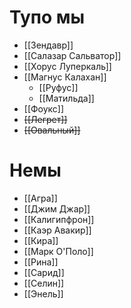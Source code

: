# Тупо мы
- [[Зендавр]]
- [[Салазар Сальватор]]
- [[Хорус Луперкаль]]
- [[Магнус Калахан]]
	- [[Руфус]]
	- [[Матильда]]
- [[Фоукс]]
- ~~[[Легрет]]~~
- ~~[[Овальный]]~~
# Немы
- [[Агра]]
- [[Джим Джар]]
- [[Калигипфрон]]
- [[Каэр Авакир]]
- [[Кира]]
- [[Марк О'Поло]]
- [[Рина]]
- [[Сарид]]
- [[Селин]]
- [[Энель]]